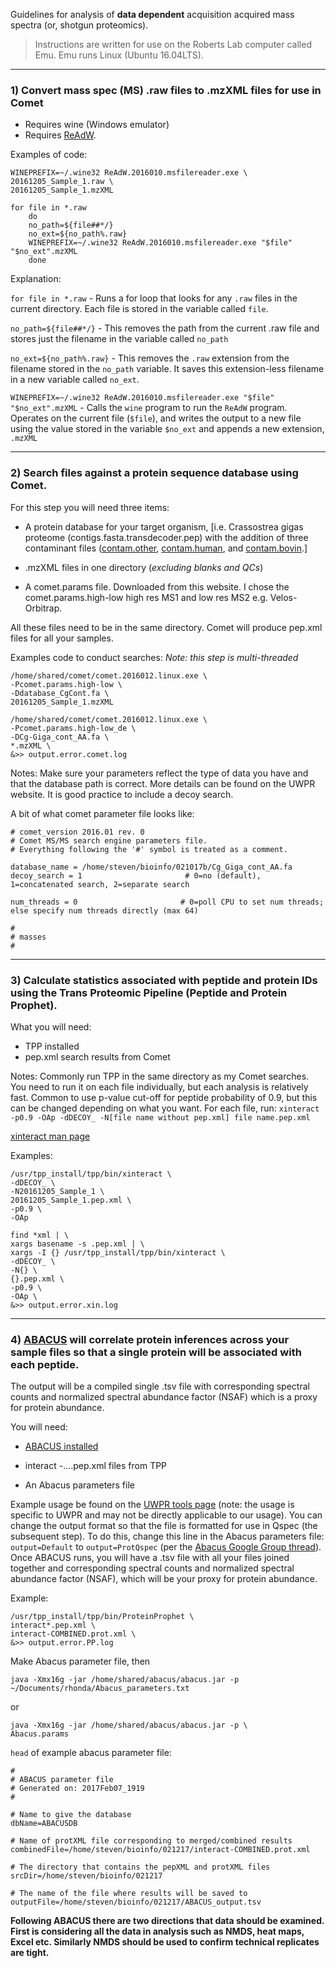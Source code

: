 Guidelines for analysis of **data dependent** acquisition acquired mass spectra (or, shotgun proteomics). 

> Instructions are written for use on the Roberts Lab computer called Emu. Emu runs Linux (Ubuntu 16.04LTS).

---
### 1) Convert mass spec (MS) .raw files to .mzXML files for use in Comet


  - Requires wine (Windows emulator)
  - Requires [ReAdW](http://tools.proteomecenter.org/wiki/index.php?title=Software:ReAdW).    


Examples of code:    

```
WINEPREFIX=~/.wine32 ReAdW.2016010.msfilereader.exe \
20161205_Sample_1.raw \
20161205_Sample_1.mzXML	
```

```
for file in *.raw
    do
    no_path=${file##*/}
    no_ext=${no_path%.raw}
    WINEPREFIX=~/.wine32 ReAdW.2016010.msfilereader.exe "$file" "$no_ext".mzXML
    done
```

Explanation:

```for file in *.raw``` - Runs a for loop that looks for any ```.raw``` files in the current directory. Each file is stored in the variable called ```file```.

```no_path=${file##*/}``` - This removes the path from the current .raw file and stores just the filename in the variable called ```no_path```

```no_ext=${no_path%.raw}``` - This removes the ```.raw``` extension from the filename stored in the ```no_path``` variable. It saves this extension-less filename in a new variable called ```no_ext```.

```WINEPREFIX=~/.wine32 ReAdW.2016010.msfilereader.exe "$file" "$no_ext".mzXML``` - Calls the ```wine``` program to run the ```ReAdW``` program. Operates on the current file (```$file```), and writes the output to a new file using the value stored in the variable ```$no_ext``` and appends a new extension, ```.mzXML```

---

### 2) Search files against a protein sequence database using Comet. 

For this step you will need three items:

- A protein database for your target organism, [i.e. Crassostrea gigas proteome (contigs.fasta.transdecoder.pep) with the addition of three contaminant files ([contam.other](https://github.com/sr320/nb-2017/blob/master/C_gigas/data/contam.other.fa), [contam.human](https://github.com/sr320/nb-2017/blob/master/C_gigas/data/contam.human.fa), and [contam.bovin](https://github.com/sr320/nb-2017/blob/master/C_gigas/data/contam.bovin.fa).]

- .mzXML files in one directory (_excluding blanks and QCs_)

- A comet.params file.
Downloaded from this website. I chose the comet.params.high-low high res MS1 and low res MS2 e.g. Velos-Orbitrap.

All these files need to be in the same directory. Comet will produce pep.xml files for all your samples.

Examples code to conduct searches:
_Note: this step is multi-threaded_
```
/home/shared/comet/comet.2016012.linux.exe \
-Pcomet.params.high-low \
-Ddatabase_CgCont.fa \
20161205_Sample_1.mzXML
```

```
/home/shared/comet/comet.2016012.linux.exe \
-Pcomet.params.high-low_de \
-DCg-Giga_cont_AA.fa \
*.mzXML \
&>> output.error.comet.log
```

Notes: Make sure your parameters reflect the type of data you have and that the database path is correct. More details can be found on the UWPR website. It is good practice to include a decoy search.

A bit of what comet parameter file looks like:
```
# comet_version 2016.01 rev. 0
# Comet MS/MS search engine parameters file.
# Everything following the '#' symbol is treated as a comment.

database_name = /home/steven/bioinfo/021017b/Cg_Giga_cont_AA.fa
decoy_search = 1                       # 0=no (default), 1=concatenated search, 2=separate search

num_threads = 0                       # 0=poll CPU to set num threads; else specify num threads directly (max 64)

#
# masses
#
```

---
### 3) Calculate statistics associated with peptide and protein IDs using the Trans Proteomic Pipeline (Peptide and Protein Prophet). 
What you will need:

- TPP installed
- pep.xml search results from Comet

Notes: Commonly run TPP in the same directory as my Comet searches. You need to run it on each file individually, but each analysis is relatively fast. Common to use p-value cut-off for peptide probability of 0.9, but this can be changed depending on what you want. For each file, run: `xinteract -p0.9 -OAp -dDECOY_ -N[file name without pep.xml] file name.pep.xml`

[xinteract man page](https://gist.github.com/sr320/39f620271896a380f87086d4b61aabd8)

Examples:    
```
/usr/tpp_install/tpp/bin/xinteract \
-dDECOY_ \
-N20161205_Sample_1 \
20161205_Sample_1.pep.xml \
-p0.9 \
-OAp
```

```
find *xml | \
xargs basename -s .pep.xml | \
xargs -I {} /usr/tpp_install/tpp/bin/xinteract \
-dDECOY_ \
-N{} \
{}.pep.xml \
-p0.9 \
-OAp \
&>> output.error.xin.log
```

---

### 4) [ABACUS](http://onlinelibrary.wiley.com/doi/10.1002/pmic.201000650/abstract) will correlate protein inferences across your sample files so that a single protein will be associated with each peptide.

The output will be a compiled single .tsv file with corresponding spectral counts and normalized spectral abundance factor (NSAF) which is a proxy for protein abundance.


You will need:

- [ABACUS installed](https://sourceforge.net/projects/abacustpp/files/)

- interact -....pep.xml files from TPP

- An Abacus parameters file

Example usage be found on the [UWPR tools page](http://proteomicsresource.washington.edu/protocols06/Abacus/) (note: the usage is specific to UWPR and may not be directly applicable to our usage). You can change the output format so that the file is formatted for use in Qspec (the subsequent step). To do this, change this line in the Abacus parameters file:
```output=Default``` to ```output=ProtQspec``` (per the [Abacus Google Group thread](https://groups.google.com/forum/#!topic/abacus-support/-KbwDlRA284)).
Once ABACUS runs, you will have a .tsv file with all your files joined together and corresponding spectral counts and normalized spectral abundance factor (NSAF), which will be your proxy for protein abundance.



Example:     

```
/usr/tpp_install/tpp/bin/ProteinProphet \
interact*.pep.xml \
interact-COMBINED.prot.xml \
&>> output.error.PP.log
```

Make Abacus parameter file, then

`java -Xmx16g -jar /home/shared/abacus/abacus.jar -p ~/Documents/rhonda/Abacus_parameters.txt`

or

```
java -Xmx16g -jar /home/shared/abacus/abacus.jar -p \
Abacus.params
```

`head` of example abacus parameter file:

```
#
# ABACUS parameter file
# Generated on: 2017Feb07_1919
#

# Name to give the database
dbName=ABACUSDB

# Name of protXML file corresponding to merged/combined results
combinedFile=/home/steven/bioinfo/021217/interact-COMBINED.prot.xml

# The directory that contains the pepXML and protXML files
srcDir=/home/steven/bioinfo/021217

# The name of the file where results will be saved to
outputFile=/home/steven/bioinfo/021217/ABACUS_output.tsv

```

**Following ABACUS there are two directions that data should be examined. First is considering all the data in analysis such as NMDS, heat maps, Excel etc. Similarly NMDS should be used to confirm technical replicates are tight.**